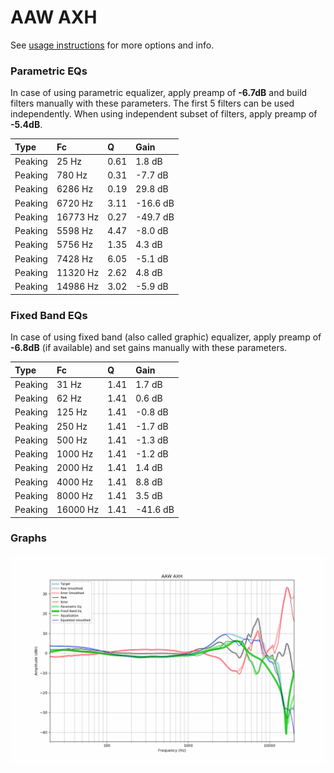 # AAW AXH
See [usage instructions](https://github.com/jaakkopasanen/AutoEq#usage) for more options and info.

### Parametric EQs
In case of using parametric equalizer, apply preamp of **-6.7dB** and build filters manually
with these parameters. The first 5 filters can be used independently.
When using independent subset of filters, apply preamp of **-5.4dB**.

| Type    | Fc       |    Q | Gain     |
|:--------|:---------|:-----|:---------|
| Peaking | 25 Hz    | 0.61 | 1.8 dB   |
| Peaking | 780 Hz   | 0.31 | -7.7 dB  |
| Peaking | 6286 Hz  | 0.19 | 29.8 dB  |
| Peaking | 6720 Hz  | 3.11 | -16.6 dB |
| Peaking | 16773 Hz | 0.27 | -49.7 dB |
| Peaking | 5598 Hz  | 4.47 | -8.0 dB  |
| Peaking | 5756 Hz  | 1.35 | 4.3 dB   |
| Peaking | 7428 Hz  | 6.05 | -5.1 dB  |
| Peaking | 11320 Hz | 2.62 | 4.8 dB   |
| Peaking | 14986 Hz | 3.02 | -5.9 dB  |

### Fixed Band EQs
In case of using fixed band (also called graphic) equalizer, apply preamp of **-6.8dB**
(if available) and set gains manually with these parameters.

| Type    | Fc       |    Q | Gain     |
|:--------|:---------|:-----|:---------|
| Peaking | 31 Hz    | 1.41 | 1.7 dB   |
| Peaking | 62 Hz    | 1.41 | 0.6 dB   |
| Peaking | 125 Hz   | 1.41 | -0.8 dB  |
| Peaking | 250 Hz   | 1.41 | -1.7 dB  |
| Peaking | 500 Hz   | 1.41 | -1.3 dB  |
| Peaking | 1000 Hz  | 1.41 | -1.2 dB  |
| Peaking | 2000 Hz  | 1.41 | 1.4 dB   |
| Peaking | 4000 Hz  | 1.41 | 8.8 dB   |
| Peaking | 8000 Hz  | 1.41 | 3.5 dB   |
| Peaking | 16000 Hz | 1.41 | -41.6 dB |

### Graphs
![](./AAW%20AXH.png)